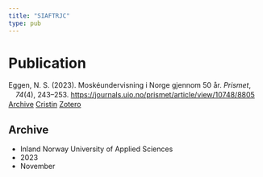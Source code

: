 ```yaml
---
title: "SIAFTRJC"
type: pub
---
```

<h1>Publication</h1>
<article id="csl-bib-container-SIAFTRJC" class="csl-bib-container">
  <div class="csl-bib-body" style="line-height: 1.35; padding-left: 1em; text-indent:-1em;">
  <div class="csl-entry">Eggen, N. S. (2023). Mosk&#xE9;undervisning i Norge gjennom 50 &#xE5;r. <i>Prismet</i>, <i>74</i>(4), 243&#x2013;253. <a href="https://journals.uio.no/prismet/article/view/10748/8805">https://journals.uio.no/prismet/article/view/10748/8805</a></div>
</div>
  <div class="csl-bib-buttons">
    <a href="#taxonomy-article-SIAFTRJC" class="csl-bib-button">Archive</a>
    <a href="https://app.cristin.no/results/show.jsf?id=2206997" alt="Cristin URL" class="csl-bib-button">Cristin</a>
    <a href="http://zotero.org/groups/5402882/items/SIAFTRJC" alt="Zotero URL" class="csl-bib-button">Zotero</a>
  </div>
  <div id="csl-bib-meta-container-SIAFTRJC"></div>
</article>
<div id="csl-bib-meta-SIAFTRJC" class="csl-bib-meta">
  <article id="taxonomy-article-SIAFTRJC" class="taxonomy-article">
    <h1>Archive</h1>
    <ul>
      <li>Inland Norway University of Applied Sciences</li>
      <li>2023</li>
      <li>November</li>
    </ul>
  </article>
</div>
